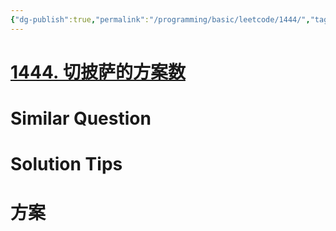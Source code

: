 ```yaml
---
{"dg-publish":true,"permalink":"/programming/basic/leetcode/1444/","tags":["leetcode/dp/combination","leetcode/prefix-sum","leetcode/unsolved"]}
---
```



# [1444. 切披萨的方案数](https://leetcode.cn/problems/number-of-ways-of-cutting-a-pizza/)

# Similar Question

# Solution Tips

# 方案
